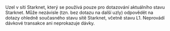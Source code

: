 Uzel v síti Starknet, který se používá pouze pro dotazování aktuálního stavu Starknet. Může nezávisle (tzn. bez dotazu na další uzly) odpovědět na dotazy ohledně současného stavu sítě Starknet, včetně stavu L1. Neprovádí dávkové transakce ani neprokazuje dávky.